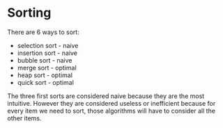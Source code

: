 # Sorting

There are 6 ways to sort:

* selection sort - naive
* insertion sort - naive
* bubble sort - naive
* merge sort - optimal
* heap sort - optimal
* quick sort - optimal

The three first sorts are considered naive because they are
the most intuitive. However they are considered useless or
inefficient because for every item we need to sort, those algorithms
will have to consider all the other items.

